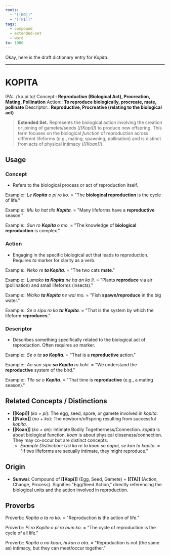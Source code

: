 ```yaml
---
roots:
  - "[[KO]]"
  - "[[PI]]"
tags:
  - compound
  - extended-set
  - word
to: 1900
---
```

Okay, here is the draft dictionary entry for *Kopita*.

---

# KOPITA

IPA::				/ˈko.pi.tɑ/
Concept::		**Reproduction (Biological Act), Procreation, Mating, Pollination**
Action::		**To reproduce biologically, procreate, mate, pollinate**
Descriptor::	**Reproductive, Procreative (relating to the biological act)**

> **Extended Set.** Represents the biological action involving the creation or joining of gametes/seeds (*[[Kopi]]*) to produce new offspring. This term focuses on the biological *function* of reproduction across different lifeforms (e.g., mating, spawning, pollination) and is distinct from acts of physical intimacy (*[[Koan]]*).

## Usage

### Concept
*   Refers to the biological process or act of reproduction itself.

Example::   *Le **Kopita** o pi ro ko.* = "The **biological reproduction** is the cycle of life."

Example::   *Mu ko hat tilo **Kopita**.* = "Many lifeforms have a **reproductive** season."

Example::   *Sun ro **Kopita** o mo.* = "The knowledge of **biological reproduction** is complex."

### Action
*   Engaging in the specific biological act that leads to reproduction. Requires *ta* marker for clarity as a verb.

Example::   *Neko re **ta Kopita**.* = "The two cats **mate**."

Example::   *Lumako **ta Kopita** ne ha an ko li.* = "Plants **reproduce** via air (pollination) and small lifeforms (insects)."

Example::   *Waiko **ta Kopita** ne wai mo.* = "Fish **spawn/reproduce** in the big water."

Example::   *Se o sipu ro ko **ta Kopita**.* = "That is the system by which the lifeform **reproduces**."

### Descriptor
*   Describes something specifically related to the biological act of reproduction. Often requires *so* marker.

Example::   *Se o ta **so Kopita**.* = "That is a **reproductive** action."

Example::   *An sun sipu **so Kopita** ro kohi.* = "We understand the **reproductive** system of the bird."

Example::   *Tilo se o **Kopita**.* = "That time is **reproductive** (e.g., a mating season)."

## Related Concepts / Distinctions
*   **[[Kopi]]** (*ko + pi*): The egg, seed, spore, or gamete involved in *kopita*.
*   **[[Nuko]]** (*nu + ko*): The newborn/offspring resulting from successful *kopita*.
*   **[[Koan]]** (*ko + an*): Intimate Bodily Togetherness/Connection. *kopita* is about biological function, *koan* is about physical closeness/connection. They may co-occur but are distinct concepts.
    *   *Example Distinction:* *Usi ko re ta koan so napai, se kan ta kopita.* = "If two lifeforms are sexually intimate, they might reproduce."

## Origin

*   **Sunwai**: Compound of **[[Kopi]]** (Egg, Seed, Gamete) + **[[TA]]** (Action, Change, Process). Signifies "Egg/Seed Action," directly referencing the biological units and the action involved in reproduction.

## Proverbs

Proverb:: *Kopita o ta ro ko.* = "Reproduction is the action of life."

Proverb:: *Pi ro Kopita o pi ro oum ko.* = "The cycle of reproduction is the cycle of all life."

Proverb:: *Kopita o no koan, hi kan o ata.* = "Reproduction is not (the same as) intimacy, but they can meet/occur together."
